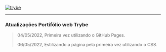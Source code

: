 [![trybe](https://user-images.githubusercontent.com/39223055/166244050-f627f53c-8214-4c1f-b8b3-a010c8d97af5.png)](https://www.betrybe.com)

**************************************************************

### Atualizações Portifólio web Trybe

> 04/05/2022, Primeira vez utilizando o GitHub Pages.
>
> 06/05/2022, Estilizando a página pela primeira vez utilizando o CSS.
